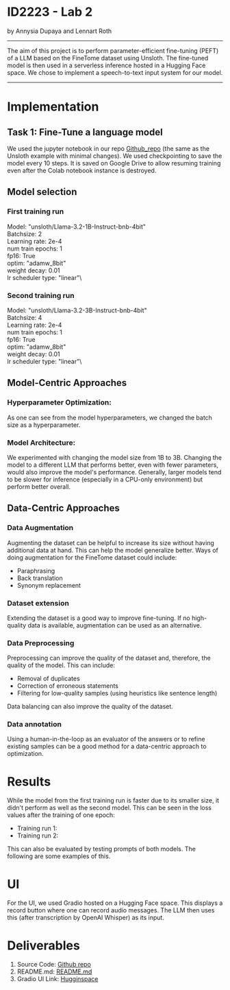 # ID2223 - Lab 2
by Annysia Dupaya and Lennart Roth

---

The aim of this project is to perform parameter-efficient fine-tuning (PEFT) of a LLM based on the FineTome dataset using Unsloth.
The fine-tuned model is then used in a serverless inference hosted in a Hugging Face space.
We chose to implement a speech-to-text input system for our model.

---

# Implementation
## Task 1: Fine-Tune a language model
We used the jupyter notebook in our repo [Github_repo](https://github.com/chinadupaya/FinetuneFineTome) (the same as the Unsloth example with minimal changes).
We used checkpointing to save the model every 10 steps. It is saved on Google Drive to allow resuming training even after the Colab notebook instance is destroyed.

## Model selection
### First training run
Model: "unsloth/Llama-3.2-1B-Instruct-bnb-4bit"\
Batchsize: 2\
Learning rate: 2e-4\
num train epochs: 1\
fp16: True\
optim: "adamw_8bit"\
weight decay: 0.01\
lr scheduler type: "linear"\

### Second training run
Model: "unsloth/Llama-3.2-3B-Instruct-bnb-4bit"\
Batchsize: 4\
Learning rate: 2e-4\
num train epochs: 1\
fp16: True\
optim: "adamw_8bit"\
weight decay: 0.01\
lr scheduler type: "linear"\

## Model-Centric Approaches
### Hyperparameter Optimization:
As one can see from the model hyperparameters, we changed the batch size as a hyperparameter.

### Model Architecture:
We experimented with changing the model size from 1B to 3B. Changing the model to a different LLM that performs better, even with fewer parameters, would also improve the model's performance. Generally, larger models tend to be slower for inference (especially in a CPU-only environment) but perform better overall.

## Data-Centric Approaches
### Data Augmentation
Augmenting the dataset can be helpful to increase its size without having additional data at hand. This can help the model generalize better.
Ways of doing augmentation for the FineTome dataset could include:
- Paraphrasing
- Back translation
- Synonym replacement

### Dataset extension
Extending the dataset is a good way to improve fine-tuning. If no high-quality data is available, augmentation can be used as an alternative.

### Data Preprocessing
Preprocessing can improve the quality of the dataset and, therefore, the quality of the model. This can include:
- Removal of duplicates
- Correction of erroneous statements
- Filtering for low-quality samples (using heuristics like sentence length)

Data balancing can also improve the quality of the dataset.

### Data annotation
Using a human-in-the-loop as an evaluator of the answers or to refine existing samples can be a good method for a data-centric approach to optimization.

# Results
While the model from the first training run is faster due to its smaller size, it didn't perform as well as the second model.
This can be seen in the loss values after the training of one epoch:
- Training run 1:
- Training run 2:

This can also be evaluated by testing prompts of both models.
The following are some examples of this.

# UI
For the UI, we used Gradio hosted on a Hugging Face space. This displays a record button where one can record audio messages. The LLM then uses this (after transcription by OpenAI Whisper) as its input.

# Deliverables
1. Source Code: [Github repo](https://github.com/chinadupaya/FinetuneFineTome)
2. README.md: [README.md](https://github.com/chinadupaya/FinetuneFineTome/blob/main/README.md)
3. Gradio UI Link: [Hugginspace](https://huggingface.co/spaces/lennart-rth/iris-inside)
